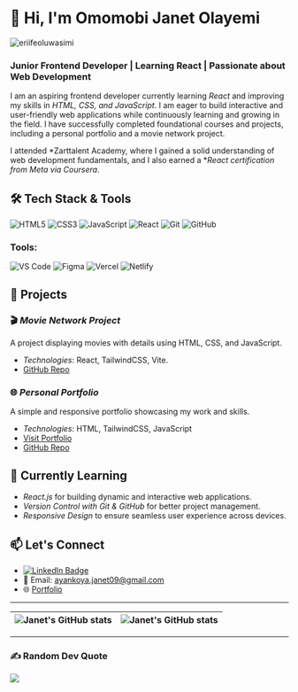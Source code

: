 # 👋 Hi, I'm Omomobi Janet Olayemi

<p align="left"> <img src="https://komarev.com/ghpvc/?username=eriifeoluwasimi&label=Profile%20views&color=0e75b6&style=flat" alt="eriifeoluwasimi" /> </p>

### Junior Frontend Developer | Learning React | Passionate about Web Development

I am an aspiring frontend developer currently learning *React* and improving my skills in *HTML, CSS, and JavaScript*. I am eager to build interactive and user-friendly web applications while continuously learning and growing in the field. I have successfully completed foundational courses and projects, including a personal portfolio and a movie network project.

I attended *Zarttalent Academy, where I gained a solid understanding of web development fundamentals, and I also earned a **React certification from Meta via Coursera*.

## 🛠 Tech Stack & Tools

![HTML5](https://img.shields.io/badge/HTML5-%23E34F26.svg?style=flat&logo=html5&logoColor=white)
![CSS3](https://img.shields.io/badge/css3-%231572B6.svg?style=flat&logo=css3&logoColor=white)
![JavaScript](https://img.shields.io/badge/javascript-%23323330.svg?style=flat&logo=javascript&logoColor=%23F7DF1E)
![React](https://img.shields.io/badge/react-%2320232a.svg?style=flat&logo=react&logoColor=%2361DAFB)
![Git](https://img.shields.io/badge/git-%23F05033.svg?style=flat&logo=git&logoColor=white)
![GitHub](https://img.shields.io/badge/github-%23121011.svg?style=flat&logo=github&logoColor=white)

### Tools:

![VS Code](https://img.shields.io/badge/VS%20Code-%23007ACC.svg?style=flat&logo=visual-studio-code&logoColor=white)
![Figma](https://img.shields.io/badge/Figma-%23F24E1E.svg?style=flat&logo=figma&logoColor=white)
![Vercel](https://img.shields.io/badge/vercel-%2320232a.svg?style=flat&logo=vercel&logoColor=white) 
![Netlify](https://img.shields.io/badge/netlify-%2320232a.svg?style=flat&logo=netlify&logoColor=#00C7B7)

## 🚀 Projects

### 🎬 *Movie Network Project*

A project displaying movies with details using HTML, CSS, and JavaScript.
- *Technologies*: React, TailwindCSS, Vite.
- [GitHub Repo](https://github.com/eriifeoluwasimi/the-movie-network)


### 🌐 *Personal Portfolio*
A simple and responsive portfolio showcasing my work and skills.
- *Technologies*: HTML, TailwindCSS, JavaScript
- [Visit Portfolio](https://port-folio-l38u.vercel.app/)
- [GitHub Repo](https://github.com/eriifeoluwasimi/Port-folio)

## 🌱 Currently Learning

- *React.js* for building dynamic and interactive web applications.
- *Version Control with Git & GitHub* for better project management.
- *Responsive Design* to ensure seamless user experience across devices.

## 📫 Let's Connect

- [![LinkedIn Badge](https://img.shields.io/badge/-Omomobi%20Janet%20Olayemi-%23007ACC?style=flat&logo=Linkedin&logoColor=white)](https://www.linkedin.com/in/janet-olayemi09)
- 📧 Email: ayankoya.janet09@gmail.com
- 🌐 [Portfolio](https://eriifeoluwasimi.github.io/portfolio/)

---

| <img align="center" src="https://github-readme-streak-stats.herokuapp.com?user=eriifeoluwasimi&theme=tokyonight&stroke=DD59CF&show_icons=true&include_all_commits=true&hide_border=true" alt="Janet's GitHub stats" /> | <img align="center" src="https://github-readme-stats.vercel.app/api/top-langs/?username=eriifeoluwasimi&langs_count=8&layout=compact&theme=tokyonight&stroke=DD59CF&show_icons=true&include_all_commits=true&hide_border=true" alt="Janet's GitHub stats" /> |
| ---------------------------------------------------------------------------------------------------------------------------------------------------------------------------------------------------------------------- | ------------------------------------------------------------------------------------------------------------------------------------------------------------------------------------------------------------------------------------------------------------ |

---

### ✍ Random Dev Quote

![](https://quotes-github-readme.vercel.app/api?type=horizontal&theme=dark)
